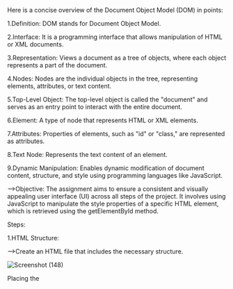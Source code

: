 Here is a concise overview of the Document Object Model (DOM) in points:

1.Definition: DOM stands for Document Object Model.

2.Interface: It is a programming interface that allows manipulation of HTML or XML documents.

3.Representation: Views a document as a tree of objects, where each object represents a part of the document.

4.Nodes: Nodes are the individual objects in the tree, representing elements, attributes, or text content.

5.Top-Level Object: The top-level object is called the "document" and serves as an entry point to interact with the entire document.

6.Element: A type of node that represents HTML or XML elements.

7.Attributes: Properties of elements, such as "id" or "class," are represented as attributes.

8.Text Node: Represents the text content of an element.

9.Dynamic Manipulation: Enables dynamic modification of document content, structure, and style using programming languages like JavaScript.


-->Objective: The assignment aims to ensure a consistent and visually appealing user interface (UI) across all steps of the project.
It involves using JavaScript to manipulate the style properties of a specific HTML element, which is retrieved using the getElementById method.

Steps:

1.HTML Structure:

-->Create an HTML file that includes the necessary structure.

![Screenshot (148)](https://github.com/RanitaGhosh04/DOMProject1/assets/82662107/59781120-9cc8-4cfc-99f2-c7e6ba6c855a)


Placing the <script> tag at the end of the HTML body is a common practice in web development, and it is often recommended for several reasons.


Here's an explanation of why scripts are sometimes placed at the end of the body tag:
![Screenshot 2024-02-28 223055](https://github.com/RanitaGhosh04/DOMProject1/assets/82662107/a2022d28-633e-4f97-a243-ebc35f938b4a)

1. Faster Rendering:
-->Placing scripts at the end allows the HTML content to load and render first.
Users can see and interact with the page while the script is being downloaded and executed.

3. Improved Page Load Performance:
-->When scripts are at the top, browsers must wait for the script to download and execute before rendering the rest of the page.
Placing scripts at the end minimizes the impact on initial page load times.

5. Progressive Rendering:
-->Users see a more responsive page because content appears incrementally while scripts are being processed.
This is particularly important for larger scripts or slower network connections.

7. Prevents Blocking:
-->Placing scripts at the end prevents the HTML parsing from being blocked by script execution.
Ensures that critical content is loaded first, and non-essential scripts don't hinder the initial rendering.

9. Parallel Loading:
-->Browsers can download multiple resources in parallel. Placing scripts at the end allows other resources (stylesheets, images) to download simultaneously.

Accessing an Element with getElementById:

In JavaScript, the getElementById method is employed to retrieve a reference to an HTML element based on its unique identifier, commonly known as the "id." 
This method facilitates developers in accessing and manipulating specific elements within a web page.


![Screenshot 2024-02-28 223451](https://github.com/RanitaGhosh04/DOMProject1/assets/82662107/2bf37f47-b8e5-44f0-adac-3a237aad2ae0)

Explanation:

-->The getElementById method is invoked on the document object, which represents the entire HTML document.

-->The method takes a single argument, the ID of the target element, specified within double quotes.

-->The returned value (mainDivEl) is a reference to the HTML element with the specified ID.


In JavaScript, when setting styles using the style property, the property values are specified as strings, and the string is typically enclosed in double quotes.
This is because styles in JavaScript are applied as strings of CSS property-value pairs.

![Screenshot 2024-02-28 224600](https://github.com/RanitaGhosh04/DOMProject1/assets/82662107/15f30c99-990b-46f5-b124-3cf383fdac61)

Here, the value "yellow" is enclosed in double quotes because it is a string representing the color. This string is then assigned to the backgroundColor property of 
the style object for the specified HTML element.

-->mainDivEle:
mainDivEle is a variable representing an HTML element, likely obtained using methods like document.getElementById.

--> .style:
The dot (.) is used to access the style property of the mainDivEle element. The style property provides access to the inline styles of the element.
.backgroundColor = "yellow";

Another dot (.) is used to access the backgroundColor property within the style object. This sets the background color of the element to "yellow".
The dot notation allows you to access nested properties and methods of objects.

Let's break down the dot notation in more detail:

Object Access:

-->The dot (.) is used to access properties and methods of objects.
In this case, mainDivEle.style is an object representing the inline styles of the HTML element.

Nested Properties:

-->The dot notation allows access to nested properties or methods within objects.
For example, mainDivEle.style.backgroundColor accesses the backgroundColor property within the style object.

Property Assignment:

-->The dot notation is also used to assign values to properties. In this case, setting mainDivEle.style.backgroundColor = "yellow"; assigns the value "yellow" to the backgroundColor property.

The provided code applies the same dot notation concept to set various style properties, such as margin, padding, fontSize, fontWeight, height, width, and color.

![Screenshot 2024-02-28 225649](https://github.com/RanitaGhosh04/DOMProject1/assets/82662107/64ce21ca-f0ea-47ba-bf59-ef60d5e017b8)

CSS vs JS for Styling:

-->JavaScript is used for dynamic styling, while CSS is typically used for static styles.
-->JS can be advantageous for responsive or interactive styling based on user interactions.
-->CSS is more declarative and suitable for global styling or larger style sets.

In summary, the assignment involves creating an HTML file, linking it to a JavaScript file, accessing an element by ID, and dynamically styling the element using JavaScript.
